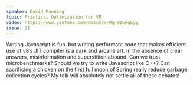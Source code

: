 ```yaml
---
speaker: David Manning
topic: Practical Optimization for V8
video: https://www.youtube.com/watch?v=Mg-QIwMqLyg
issue: 21
---
```


Writing Javascript is fun, but writing performant code that makes efficient use of v8’s JIT compiler is a dark and arcane art. In the absence of clear answers, misinformation and superstition abound. Can we trust microbenchmarks? Should we try to write Javascript like C++? Can sacrificing a chicken on the first full moon of Spring really reduce garbage collection cycles? My talk will absolutely not settle all of these debates!

